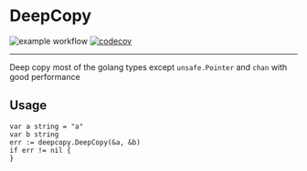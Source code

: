 # DeepCopy
![example workflow](https://github.com/wangsquirrel/deepcopy/actions/workflows/go.yml/badge.svg)
[![codecov](https://codecov.io/gh/wangsquirrel/deepcopy/branch/main/graph/badge.svg?token=ZPW283W4QV)](https://codecov.io/gh/wangsquirrel/deepcopy)


---

Deep copy most of the golang types except `unsafe.Pointer` and `chan` with good performance

## Usage

```golang
var a string = "a"
var b string
err := deepcopy.DeepCopy(&a, &b)
if err != nil {
}
```
